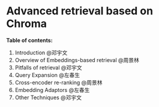 # Advanced retrieval based on Chroma

**Table of contents:**

1. Introduction @邓宇文
2. Overview of Embeddings-based retrieval @周景林
3. Pitfalls of retrieval @邓宇文
4. Query Expansion @左春生
5. Cross-encoder re-ranking @周景林
6. Embedding Adaptors @左春生
7. Other Techniques @邓宇文